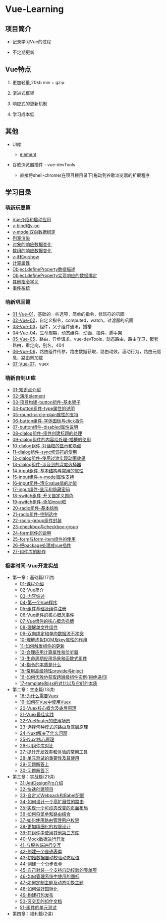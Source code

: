 # Vue-Learning

## 项目简介

* 记录学习Vue的过程

* 不定期更新

    
## Vue特点

1. 更加轻量,20kb min + gzip

2. 渐进式框架

3. 响应式的更新机制

4. 学习成本低 

## 其他

* UI库
  * [element](https://element.eleme.cn/#/zh-CN/)  

* 谷歌浏览器插件 - vue-devTools    
  * 直接将shell-chrome(在项目根目录下)拖动到谷歌浏览器的扩展程序      

## 学习目录

### 萌新玩耍篇

* [Vue介绍和启动应用](./01-萌新玩耍篇/01-Vue介绍和启动应用/Vue介绍和启动应用.md)
* [v-bind和v-on](./01-萌新玩耍篇/02-v-bind和v-on/v-bind和v-on.md)
* [v-model双向数据绑定](./01-萌新玩耍篇/03-v-model双向数据绑定/v-model双向数据绑定.md)
* [列表渲染](./01-萌新玩耍篇/04-列表渲染/列表渲染.md)
* [对象的响应数据变化](./01-萌新玩耍篇/05-对象的响应数据变化/对象的响应数据变化.md)
* [数组的响应数据变化](./01-萌新玩耍篇/06-数组的响应数据变化/数组的响应数据变化.md)
* [v-if和v-show](./01-萌新玩耍篇/07-v-if和v-show/v-if和v-show.md)
* [计算属性](./01-萌新玩耍篇/08-计算属性/计算属性.md)
* [Object.defineProperty数据描述](./01-萌新玩耍篇/09-Object.defineProperty数据描述/Object.defineProperty数据描述.md)
* [Object.defineProperty实现响应的数据绑定](./01-萌新玩耍篇/10-Object.defineProperty实现响应的数据绑定/Object.defineProperty实现响应的数据绑定.md)
* [其他指令学习](./01-萌新玩耍篇/11-其他指令学习/其他指令学习.md)
* [事件系统](./01-萌新玩耍篇/12-事件系统/事件系统.md)

### 萌新巩固篇 

* [01-Vue-01](./02-萌新巩固篇/01-Vue-01/Vue-01.md)，基础的一些选项，简单的指令，修饰符的巩固
* [02-Vue-02](./02-萌新巩固篇/02-Vue-02/Vue-02.md)，自定义指令，computed，watch，过滤器的巩固
* [03-Vue-03](./02-萌新巩固篇/03-Vue-03/Vue-03.md)，组件，父子组件通讯，插槽
* [04-Vue-04](./02-萌新巩固篇/04-Vue-04/Vue-04.md)，生命周期，动态组件，动画，插件，脚手架
* [05-Vue-05](./02-萌新巩固篇/05-Vue-05/Vue-05.md)，路由，异步请求，vue-devTools，动态路由，路由守卫，嵌套路由，重定向，别名，404
* [06-Vue-06](./02-萌新巩固篇/06-Vue-06/Vue-06.md)，路由组件传参，路由数据获取，路由动效，滚动行为，路由元信息，路由懒加载
* [07-Vue-07](./02-萌新巩固篇/07-Vue-07/Vue-07.md)，vuex

### 萌新自制UI库

* [01-知识点介绍](./03-萌新自制UI库/01-知识点介绍/知识点介绍.md)    
* [02-演示element](./03-萌新自制UI库/02-演示element/演示element.md)    
* [03-项目构建-button组件-基本架子](./03-萌新自制UI库/03-项目构建-button组件-基本架子/项目构建-button组件-基本架子.md)    
* [04-button组件-type属性的说明](./03-萌新自制UI库/04-button组件-type属性的说明/button组件-type属性的说明.md)    
* [05-round-circle-plain属性的支持](./03-萌新自制UI库/05-round-circle-plain属性的支持/round-circle-plain属性的支持.md)    
* [06-button组件-字体图标与click事件](./03-萌新自制UI库/06-button组件-字体图标与click事件/button组件-字体图标与click事件.md)    
* [07-button组件-disabled属性说明](./03-萌新自制UI库/07-button组件-disabled属性说明/button组件-disabled属性说明.md)    
* [08-dialog组件-组件创建标题的处理](./03-萌新自制UI库/08-dialog组件-组件创建标题的处理/dialog组件-组件创建标题的处理.md)    
* [09-dialog组件的内容给处理-插槽的使用](./03-萌新自制UI库/09-dialog组件的内容给处理-插槽的使用/dialog组件的内容给处理-插槽的使用.md)    
* [10-dialog组件-对话框的显示和隐藏](./03-萌新自制UI库/10-dialog组件-对话框的显示和隐藏/dialog组件-对话框的显示和隐藏.md)    
* [11-dialog组件-sync修饰符的使用](./03-萌新自制UI库/11-dialog组件-sync修饰符的使用/dialog组件-sync修饰符的使用.md)    
* [12-dialog组件-使用过渡实现动画效果](./03-萌新自制UI库/12-dialog组件-使用过渡实现动画效果/dialog组件-使用过渡实现动画效果.md)    
* [13-dialog组件-涉及到的深度选择器](./03-萌新自制UI库/13-dialog组件-涉及到的深度选择器/dialog组件-涉及到的深度选择器.md)    
* [14-input组件-基本结构与常用的属性](./03-萌新自制UI库/14-input组件-基本结构与常用的属性/input组件-基本结构与常用的属性.md)    
* [15-input组件-v-model属性支持](./03-萌新自制UI库/15-input组件-v-model属性支持/input组件-v-model属性支持.md)    
* [16-input组件-清空value值的功能](./03-萌新自制UI库/16-input组件-清空value值的功能/input组件-清空value值的功能.md)    
* [17-input组件-显示和隐藏密码](./03-萌新自制UI库/17-input组件-显示和隐藏密码/input组件-显示和隐藏密码.md)    
* [18-switch组件-开关自定义颜色](./03-萌新自制UI库/18-switch组件-开关自定义颜色/switch组件-开关自定义颜色.md)    
* [19-switch组件-添加input框](./03-萌新自制UI库/19-switch组件-添加input框/switch组件-添加input框.md)    
* [20-radio组件-基本结构](./03-萌新自制UI库/20-radio组件-基本结构/radio组件-基本结构.md)    
* [21-radio组件-控制选中](./03-萌新自制UI库/21-radio组件-控制选中/radio组件-控制选中.md)    
* [22-radio-group组件封装](./03-萌新自制UI库/22-radio-group组件封装/radio-group组件封装.md)    
* [23-checkbox与checkbox-group](./03-萌新自制UI库/23-checkbox与checkbox-group/checkbox与checkbox-group.md)    
* [24-form组件的说明](./03-萌新自制UI库/24-form组件的说明/form组件的说明.md)    
* [25-form与form-item组件的使用](./03-萌新自制UI库/25-form与form-item组件的使用/form与form-item组件的使用.md)    
* [26-把package处理成vue插件](./03-萌新自制UI库/26-把package处理成vue插件/把package处理成vue插件.md)    
* [27-组件库的制作](./03-萌新自制UI库/27-组件库的制作/组件库的制作.md) 

### 极客时间-Vue开发实战

* 第一章：基础篇(17讲)
  * [01-课程介绍](./04-极客时间-Vue开发实战/01-基础篇/01-课程介绍.md)
  * [02-Vue简介](./04-极客时间-Vue开发实战/01-基础篇/02-Vue简介.md)
  * [03-内容综述](./04-极客时间-Vue开发实战/01-基础篇/03-内容综述.md)
  * [04-第一个Vue程序](./04-极客时间-Vue开发实战/01-基础篇/04-第一个Vue程序.md)
  * [05-组件基础及组件注册](./04-极客时间-Vue开发实战/01-基础篇/05-组件基础及组件注册.md)
  * [06-Vue组件的核心概念事件](./04-极客时间-Vue开发实战/01-基础篇/06-Vue组件的核心概念事件.md)
  * [07-Vue组件的核心概念插槽](./04-极客时间-Vue开发实战/01-基础篇/07-Vue组件的核心概念插槽.md)
  * [08-理解单文件组件](./04-极客时间-Vue开发实战/01-基础篇/08-理解单文件组件.md)
  * [09-双向绑定和单向数据流不冲突](./04-极客时间-Vue开发实战/01-基础篇/09-双向绑定和单向数据流不冲突.md)
  * [10-理解虚拟DOM及key属性的作用](./04-极客时间-Vue开发实战/01-基础篇/10-理解虚拟DOM及key属性的作用.md)
  * [11-如何触发组件的更新](./04-极客时间-Vue开发实战/01-基础篇/11-如何触发组件的更新.md)
  * [12-合理应用计算属性和侦听器](./04-极客时间-Vue开发实战/01-基础篇/12-合理应用计算属性和侦听器.md)
  * [13-生命周期应用场景和函数式组件](./04-极客时间-Vue开发实战/01-基础篇/13-生命周期应用场景和函数式组件.md)
  * [14-指令的本质是什么](./04-极客时间-Vue开发实战/01-基础篇/14-指令的本质是什么.md)
  * [15-常用高级特性provide与inject](./04-极客时间-Vue开发实战/01-基础篇/15-常用高级特性provide与inject.md)
  * [16-如何优雅地获取跨层级组件实例(拒绝递归)](./04-极客时间-Vue开发实战/01-基础篇/16-如何优雅地获取跨层级组件实例(拒绝递归).md)
  * [17-template和jsx的对比以及它们的本质](./04-极客时间-Vue开发实战/01-基础篇/17-template和jsx的对比以及它们的本质.md)
* 第二章：生态篇(13讲)
  * [18-为什么需要Vuex](./04-极客时间-Vue开发实战/02-生态篇/18-为什么需要Vuex.md)
  * [19-如何在Vue中使用Vuex](./04-极客时间-Vue开发实战/02-生态篇/19-如何在Vue中使用Vuex.md)
  * [20-Vuex核心概念及底层原理](./04-极客时间-Vue开发实战/02-生态篇/20-Vuex核心概念及底层原理.md)
  * [21-Vuex最佳实践](./04-极客时间-Vue开发实战/02-生态篇/21-Vuex最佳实践.md)
  * [22-VueRouter的使用场景](./04-极客时间-Vue开发实战/02-生态篇/22-VueRouter的使用场景.md)
  * [23-选择何种模式的路由及底层原理](./04-极客时间-Vue开发实战/02-生态篇/23-选择何种模式的路由及底层原理.md)
  * [24-Nuxt解决了什么问题](./04-极客时间-Vue开发实战/02-生态篇/24-Nuxt解决了什么问题.md)
  * [25-Nuxt核心原理](./04-极客时间-Vue开发实战/02-生态篇/25-Nuxt核心原理.md)
  * [26-UI组件库对比](./04-极客时间-Vue开发实战/02-生态篇/26-UI组件库对比.md)
  * [27-提升开发效率和体验的常用工具](./04-极客时间-Vue开发实战/02-生态篇/27-提升开发效率和体验的常用工具.md)
  * [28-单元测试的重要性及其使用](./04-极客时间-Vue开发实战/02-生态篇/28-单元测试的重要性及其使用.md)
  * [29-习题解答上](./04-极客时间-Vue开发实战/02-生态篇/29-习题解答上.md)
  * [30-习题解答下](./04-极客时间-Vue开发实战/02-生态篇/30-习题解答下.md)
* 第三章：实战篇(21讲)
  * [31-AntDesignPro介绍](./04-极客时间-Vue开发实战/03-实战篇/31-AntDesignPro介绍.md)
  * [32-快速创建项目](./04-极客时间-Vue开发实战/03-实战篇/32-快速创建项目.md)
  * [33-自定义Webpack和Babel配置](./04-极客时间-Vue开发实战/03-实战篇/33-自定义Webpack和Babel配置.md)
  * [34-如何设计一个高扩展性的路由](./04-极客时间-Vue开发实战/03-实战篇/34-如何设计一个高扩展性的路由.md)
  * [35-实现一个可动态改变的页面布局](./04-极客时间-Vue开发实战/03-实战篇/35-实现一个可动态改变的页面布局.md)
  * [36-如何将菜单和路由结合](./04-极客时间-Vue开发实战/03-实战篇/36-如何将菜单和路由结合.md)
  * [37-如何使用路由管理用户权限](./04-极客时间-Vue开发实战/03-实战篇/37-如何使用路由管理用户权限.md)
  * [38-更加精细化的权限设计](./04-极客时间-Vue开发实战/03-实战篇/38-更加精细化的权限设计.md)
  * [39-在组件中使用其他第三方库](./04-极客时间-Vue开发实战/03-实战篇/39-在组件中使用其他第三方库.md)
  * [40-Mock数据进行开发](./04-极客时间-Vue开发实战/03-实战篇/40-Mock数据进行开发.md)
  * [41-与服务端进行交互](./04-极客时间-Vue开发实战/03-实战篇/41-与服务端进行交互.md)
  * [42-创建一个普通表单](./04-极客时间-Vue开发实战/03-实战篇/42-创建一个普通表单.md)
  * [43-初始数据自动校验动态赋值](./04-极客时间-Vue开发实战/03-实战篇/43-初始数据自动校验动态赋值.md)
  * [44-创建一个分步表单](./04-极客时间-Vue开发实战/03-实战篇/44-创建一个分步表单.md)
  * [45-自己封装一个支持自动校验的表单项](./04-极客时间-Vue开发实战/03-实战篇/45-自己封装一个支持自动校验的表单项.md)
  * [46-如何管理系统中使用的图标](./04-极客时间-Vue开发实战/03-实战篇/46-如何管理系统中使用的图标.md)
  * [47-如何定制主题及动态切换主题](./04-极客时间-Vue开发实战/03-实战篇/47-如何定制主题及动态切换主题.md)
  * [48-如何做好国际化](./04-极客时间-Vue开发实战/03-实战篇/48-如何做好国际化.md)
  * [49-构建打包发布](./04-极客时间-Vue开发实战/03-实战篇/49-构建打包发布.md)
  * [50-可交互的组件文档](./04-极客时间-Vue开发实战/03-实战篇/50-可交互的组件文档.md)
  * [51-组件的单元测试](./04-极客时间-Vue开发实战/03-实战篇/51-组件的单元测试.md)
* 第四章：福利篇(2讲)